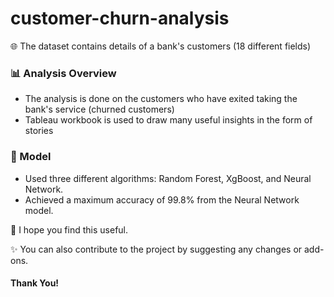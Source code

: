 # customer-churn-analysis

🌐 The dataset contains details of a bank's customers (18 different fields)

### 📊 Analysis Overview 
- The analysis is done on the customers who have exited taking the bank's service (churned customers)
- Tableau workbook is used to draw many useful insights in the form of stories

### 🤖 Model
- Used three different algorithms: Random Forest, XgBoost, and Neural Network.
- Achieved a maximum accuracy of 99.8% from the Neural Network model.

🤝 I hope you find this useful.

✨ You can also contribute to the project by suggesting any changes or add-ons.

#### Thank You!


